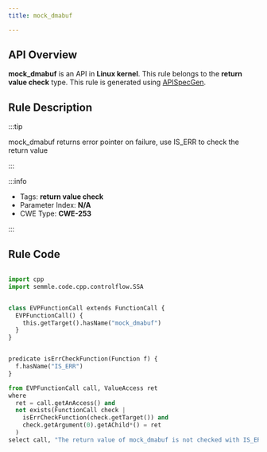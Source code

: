 ```yaml
---
title: mock_dmabuf

---
```



## API Overview
**mock_dmabuf** is an API in **Linux kernel**. This rule belongs to the **return value check** type. This rule is generated using [APISpecGen](../../tools/APISpecGen).
## Rule Description

:::tip

mock_dmabuf returns error pointer on failure, use IS_ERR to check the return value

:::

:::info

- Tags: **return value check**
- Parameter Index: **N/A**
- CWE Type: **CWE-253**

:::

## Rule Code
```python

import cpp
import semmle.code.cpp.controlflow.SSA


class EVPFunctionCall extends FunctionCall {
  EVPFunctionCall() {
    this.getTarget().hasName("mock_dmabuf")
  }
}


predicate isErrCheckFunction(Function f) {
  f.hasName("IS_ERR") 
}

from EVPFunctionCall call, ValueAccess ret
where
  ret = call.getAnAccess() and
  not exists(FunctionCall check |
    isErrCheckFunction(check.getTarget()) and
    check.getArgument(0).getAChild*() = ret
  )
select call, "The return value of mock_dmabuf is not checked with IS_ERR."
    
```